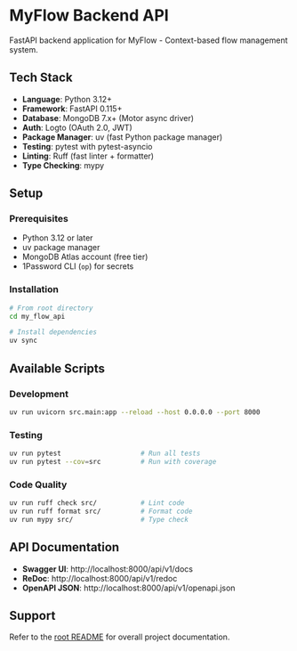 # MyFlow Backend API

FastAPI backend application for MyFlow - Context-based flow management system.

## Tech Stack

- **Language**: Python 3.12+
- **Framework**: FastAPI 0.115+
- **Database**: MongoDB 7.x+ (Motor async driver)
- **Auth**: Logto (OAuth 2.0, JWT)
- **Package Manager**: uv (fast Python package manager)
- **Testing**: pytest with pytest-asyncio
- **Linting**: Ruff (fast linter + formatter)
- **Type Checking**: mypy

## Setup

### Prerequisites

- Python 3.12 or later
- uv package manager
- MongoDB Atlas account (free tier)
- 1Password CLI (`op`) for secrets

### Installation

```bash
# From root directory
cd my_flow_api

# Install dependencies
uv sync
```

## Available Scripts

### Development
```bash
uv run uvicorn src.main:app --reload --host 0.0.0.0 --port 8000
```

### Testing
```bash
uv run pytest                    # Run all tests
uv run pytest --cov=src          # Run with coverage
```

### Code Quality
```bash
uv run ruff check src/           # Lint code
uv run ruff format src/          # Format code
uv run mypy src/                 # Type check
```

## API Documentation

- **Swagger UI**: http://localhost:8000/api/v1/docs
- **ReDoc**: http://localhost:8000/api/v1/redoc
- **OpenAPI JSON**: http://localhost:8000/api/v1/openapi.json

## Support

Refer to the [root README](../README.md) for overall project documentation.